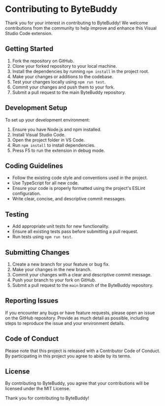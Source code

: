 # Contributing to ByteBuddy

Thank you for your interest in contributing to ByteBuddy! We welcome contributions from the community to help improve and enhance this Visual Studio Code extension.

## Getting Started

1. Fork the repository on GitHub.
2. Clone your forked repository to your local machine.
3. Install the dependencies by running `npm install` in the project root.
4. Make your changes or additions to the codebase.
5. Test your changes locally using `npm run test`.
6. Commit your changes and push them to your fork.
7. Submit a pull request to the main ByteBuddy repository.

## Development Setup

To set up your development environment:

1. Ensure you have Node.js and npm installed.
2. Install Visual Studio Code.
3. Open the project folder in VS Code.
4. Run `npm install` to install dependencies.
5. Press F5 to run the extension in debug mode.

## Coding Guidelines

- Follow the existing code style and conventions used in the project.
- Use TypeScript for all new code.
- Ensure your code is properly formatted using the project's ESLint configuration.
- Write clear, concise, and descriptive commit messages.

## Testing

- Add appropriate unit tests for new functionality.
- Ensure all existing tests pass before submitting a pull request.
- Run tests using `npm run test`.

## Submitting Changes

1. Create a new branch for your feature or bug fix.
2. Make your changes in the new branch.
3. Commit your changes with a clear and descriptive commit message.
4. Push your branch to your fork on GitHub.
5. Submit a pull request to the `main` branch of the ByteBuddy repository.

## Reporting Issues

If you encounter any bugs or have feature requests, please open an issue on the GitHub repository. Provide as much detail as possible, including steps to reproduce the issue and your environment details.

## Code of Conduct

Please note that this project is released with a Contributor Code of Conduct. By participating in this project you agree to abide by its terms.

## License

By contributing to ByteBuddy, you agree that your contributions will be licensed under the MIT License.

Thank you for contributing to ByteBuddy!


